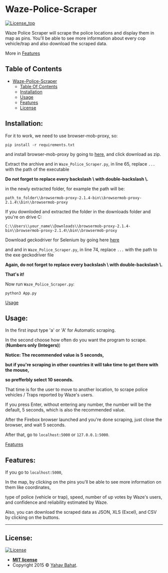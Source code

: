 # Waze-Police-Scraper

[![License_top](http://img.shields.io/:license-mit-blue.svg?style=flat-square)](http://badges.mit-license.org)

Waze Police Scraper will scrape the police locations and display them in map as pins.
You'll be able to see more information about every cop vehicle/trap and also download the scraped data.

More in [Features](#features)

## Table of Contents

- [Waze-Police-Scraper](#waze-police-scraper)
  * [Table Of Contents](#table-of-contents)
  * [Installation](#installation-)
  * [Usage](#usage-)
  * [Features](#features-)
  * [License](#license-)

## Installation:

For it to work, we need to use browser-mob-proxy, so:

`pip install -r requirements.txt`

and install browser-mob-proxy by going to [here](https://bmp.lightbody.net), and click download as zip.

Extract the archive and in `Waze_Police_Scraper.py`, in line 65, replace `...` with the path of the executable

**Do not forget to replace every backslash \ with double-backslash \\\.**

in the newly extracted folder, for example the path will be:

`path_to_folder\\browsermob-proxy-2.1.4-bin\\browsermob-proxy-2.1.4\\bin\\browsermob-proxy`

If you downloded and extracted the folder in the downloads folder and you're on drive C:

`C:\\Users\\your_name\\Downloads\\browsermob-proxy-2.1.4-bin\\browsermob-proxy-2.1.4\\bin\\browsermob-proxy`

Download geckodriver for Selenium by going here [here](https://github.com/mozilla/geckodriver/releases)

and and in `Waze_Police_Scraper.py`, in line 74, replace `...` with the path to the exe geckodriver file

**Again, do not forget to replace every backslash \ with double-backslash \\\.**

**That's it!**

Now run `Waze_Police_Scraper.py`:

`python3 App.py`

[Usage](#usage)

## Usage:

In the first input type 'a' or 'A' for Automatic scraping.

In the second choose how often do you want the program to scrape. (**Numbers only (Integers)**)

**Notice: The recommended value is 5 seconds,**

**but if you're scraping in other countries it will take time to get there with the mouse,**

**so prefferbly select 10 seconds.**

That time is for the user to move to another location, to scrape police vehicles / Traps reported by Waze's users.

If you press Enter, without entering any number, the number will be the default, 5 seconds, which is also the recommended value.

After the Firebox browser launched and you're done scraping, just close the browser, and wait 5 seconds.

After that, go to `localhost:5000` or `127.0.0.1:5000`.

[Features](#features)

## Features:

If you go to `localhost:5000`,

In the map, by clicking on the pins you'll be able to see more information on them like coordinates,

type of police (vehicle or trap), speed, number of up votes by Waze's users, and confidence and reliability estimated by Waze.

Also, you can download the scraped data as JSON, XLS (Excel), and CSV by clicking on the buttons.

---

## License:

[![License](http://img.shields.io/:license-mit-blue.svg?style=flat-square)](http://badges.mit-license.org)

- **[MIT license](http://opensource.org/licenses/mit-license.php)**
- Copyright 2015 © <a href="https://github.com/YahavBahat" target="_blank">Yahav Bahat</a>.
